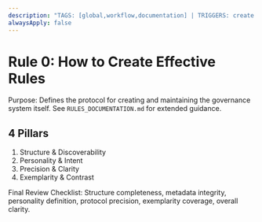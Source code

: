 ```yaml
---
description: "TAGS: [global,workflow,documentation] | TRIGGERS: create rule,rule creation | SCOPE: global | DESCRIPTION: Protocol for creating and maintaining governance rules."
alwaysApply: false
---
```


# Rule 0: How to Create Effective Rules

Purpose: Defines the protocol for creating and maintaining the governance system itself. See `RULES_DOCUMENTATION.md` for extended guidance.

## 4 Pillars
1. Structure & Discoverability
2. Personality & Intent
3. Precision & Clarity
4. Exemplarity & Contrast

Final Review Checklist: Structure completeness, metadata integrity, personality definition, protocol precision, exemplarity coverage, overall clarity.